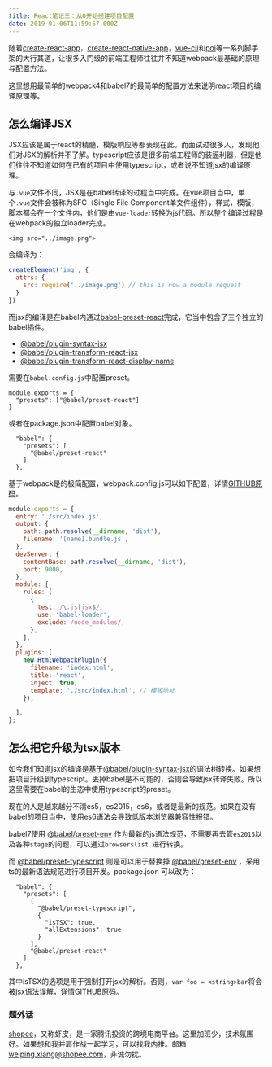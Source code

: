 ```yaml
---
title: React笔记三：从0开始搭建项目配置
date: 2019-01-06T11:59:57.000Z
---
```


随着[create-react-app](https://github.com/facebook/create-react-app)，[create-react-native-app](https://github.com/react-community/create-react-native-app)，[vue-cli](https://github.com/vuejs/vue-cli)和[poi](https://github.com/egoist/poi)等一系列脚手架的大行其道，让很多入门级的前端工程师往往并不知道webpack最基础的原理与配置方法。

这里想用最简单的webpack4和babel7的最简单的配置方法来说明react项目的编译原理等。

## 怎么编译JSX

JSX应该是属于react的精髓，模版响应等都表现在此。而面试过很多人，发现他们对JSX的解析并不了解。typescript应该是很多前端工程师的装逼利器，但是他们往往不知道如何在已有的项目中使用typescript，或者说不知道jsx的编译原理。

与`.vue`文件不同，JSX是在babel转译的过程当中完成。在vue项目当中，单个`.vue`文件会被称为SFC（Single File Component单文件组件），样式，模版，脚本都会在一个文件内，他们是由`vue-loader`转换为js代码。所以整个编译过程是在webpack的独立loader完成。

```
<img src="../image.png">
```

会编译为：

```javascript
createElement('img', {
  attrs: {
    src: require('../image.png') // this is now a module request
  }
})
```

而jsx的编译是在babel内通过[babel-preset-react](https://babeljs.io/docs/en/babel-preset-react)完成，它当中包含了三个独立的babel插件。

*   [@babel/plugin-syntax-jsx](https://babeljs.io/docs/en/babel-plugin-syntax-jsx)
*   [@babel/plugin-transform-react-jsx](https://babeljs.io/docs/en/babel-plugin-transform-react-jsx)
*   [@babel/plugin-transform-react-display-name](https://babeljs.io/docs/en/babel-plugin-transform-react-display-name)

需要在`babel.config.js`中配置preset。

```
module.exports = {
  "presets": ["@babel/preset-react"]
}
```
或者在package.json中配置babel对象。

```
  "babel": {
    "presets": [
      "@babel/preset-react"
    ]
  },
```

基于webpack是的极简配置，webpack.config.js可以如下配置，详情[GITHUB原码](https://github.com/brandonxiang/example-react/tree/pure-webpack)。

```javascript
module.exports = {
  entry: './src/index.js',
  output: {
    path: path.resolve(__dirname, 'dist'),
    filename: '[name].bundle.js',
  },
  devServer: {
    contentBase: path.resolve(__dirname, 'dist'),
    port: 9000,
  },
  module: {
    rules: [
      {
        test: /\.js|jsx$/,
        use: 'babel-loader',
        exclude: /node_modules/,
      },
    ],
  },
  plugins: [
    new HtmlWebpackPlugin({
      filename: 'index.html',
      title: 'react',
      inject: true,
      template: './src/index.html', // 模板地址
    }),

  ],
};
```

## 怎么把它升级为tsx版本

如今我们知道jsx的编译是基于[@babel/plugin-syntax-jsx](https://babeljs.io/docs/en/babel-plugin-syntax-jsx)的语法树转换。如果想把项目升级到typescript。丢掉babel是不可能的，否则会导致jsx转译失败。所以这里需要在babel的生态中使用typescript的preset。

现在的人是越来越分不清es5，es2015，es6，或者是最新的规范。如果在没有babel的项目当中，使用es6语法会导致低版本浏览器兼容性报错。

babel7使用 [@babel/preset-env](https://babeljs.io/docs/en/babel-preset-env) 作为最新的js语法规范，不需要再去管`es2015`以及各种`stage`的问题，可以通过`browserslist `进行转换。

而 [@babel/preset-typescript](https://babeljs.io/docs/en/babel-preset-typescript) 则是可以用于替换掉  [@babel/preset-env](https://babeljs.io/docs/en/babel-preset-env) ，采用ts的最新语法规范进行项目开发。package.json 可以改为：

```
  "babel": {
    "presets": [
      [
        "@babel/preset-typescript",
        {
          "isTSX": true,
          "allExtensions": true
        }
      ],
      "@babel/preset-react"
    ]
  },
```

其中isTSX的选项是用于强制打开jsx的解析。否则，`var foo = <string>bar`将会被jsx语法误解，[详情GITHUB原码](https://github.com/brandonxiang/example-react)。

### 题外话

[shopee](https://shopee.cn/)，又称虾皮，是一家腾讯投资的跨境电商平台。这里加班少，技术氛围好。如果想和我并肩作战一起学习，可以找我内推。邮箱[weiping.xiang@shopee.com](mailto:weiping.xiang@shopee.com)，非诚勿扰。


